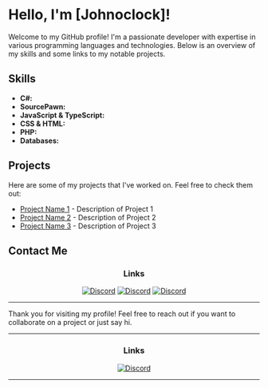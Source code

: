 # Hello, I'm [Johnoclock]!

Welcome to my GitHub profile! I'm a passionate developer with expertise in various programming languages and technologies. Below is an overview of my skills and some links to my notable projects.

## Skills
- **C#:** 
- **SourcePawn:** 
- **JavaScript & TypeScript:**
- **CSS & HTML:** 
- **PHP:** 
- **Databases:** 

## Projects
Here are some of my projects that I've worked on. Feel free to check them out:

- [Project Name 1](https://github.com/yourusername/project1) - Description of Project 1
- [Project Name 2](https://github.com/yourusername/project2) - Description of Project 2
- [Project Name 3](https://github.com/yourusername/project3) - Description of Project 3

## Contact Me
<div align="center">
  <h3>Links</h3>
  
  <a target="_blank" href="https://discord.com/users/151762679659233280"><img src="https://img.shields.io/static/v1?label=&message=Discord&color=161B22&style=for-the-badge&logo=discord" alt="Discord" /></a>
  <a target="_blank" href="https://discord.com/users/151762679659233280"><img src="https://img.shields.io/static/v1?label=&message=Discord&color=161B22&style=for-the-badge&logo=discord" alt="Discord" /></a>
  <a target="_blank" href="https://discord.com/users/151762679659233280"><img src="https://img.shields.io/static/v1?label=&message=Discord&color=161B22&style=for-the-badge&logo=discord" alt="Discord" /></a>
</div>

---

Thank you for visiting my profile! Feel free to reach out if you want to collaborate on a project or just say hi.



---

<div align="center">
  <h3>Links</h3>
  
  <a target="_blank" href="https://discord.com/users/151762679659233280"><img src="https://img.shields.io/static/v1?label=&message=Discord&color=161B22&style=for-the-badge&logo=discord" alt="Discord" /></a>
</div>

---
